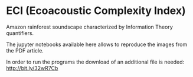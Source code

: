 # ECI (Ecoacoustic Complexity Index)
Amazon rainforest soundscape characterized by Information Theory quantifiers.

The jupyter notebooks available here allows to reproduce the images from the PDF article.

In order to run the programs the download of an additional file is needed: http://bit.ly/32wR7Cb
